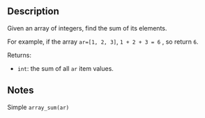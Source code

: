 ## Description
Given an array of integers, find the sum of its elements.

For example, if the array `ar=[1, 2, 3]`, `1 + 2 + 3 = 6` , so return `6`.

Returns:
- `int`: the sum of all `ar` item values.

## Notes
Simple `array_sum(ar)`
